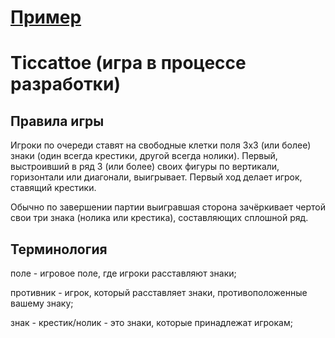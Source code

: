 # [Пример](http://ovz1.9197245280.1xdez.vps.myjino.ru:49280)
# Ticcattoe (игра в процессе разработки)

## Правила игры

Игроки по очереди ставят на свободные клетки поля 3х3 (или более) знаки (один всегда крестики, другой всегда нолики). Первый, выстроивший в ряд 3  (или более) своих фигуры по вертикали, горизонтали или диагонали, выигрывает. Первый ход делает игрок, ставящий крестики.

Обычно по завершении партии выигравшая сторона зачёркивает чертой свои три знака (нолика или крестика), составляющих сплошной ряд.

## Терминология

поле - игровое поле, где игроки расставляют знаки;

противник - игрок, который расставляет знаки, противоположенные вашему знаку;

знак - крестик/нолик - это знаки, которые принадлежат игрокам;

